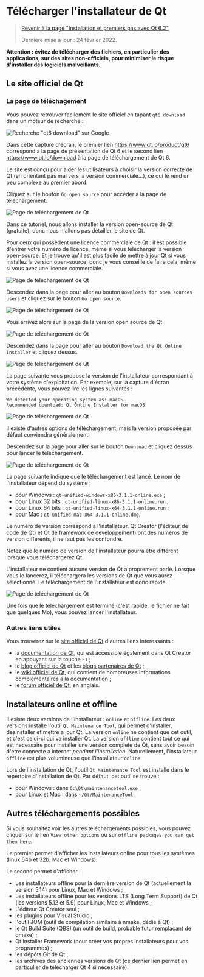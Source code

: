 
# Télécharger l'installateur de Qt

> [Revenir à la page "Installation et premiers pas avec Qt 6.2"](README.md)
> 
> Dernière mise à jour : 24 février 2022.

**Attention : évitez de télécharger des fichiers, en particulier des applications, sur des sites non-officiels, 
pour minimiser le risque d'installer des logiciels malveillants.**

## Le site officiel de Qt

### La page de téléchagement 

Vous pouvez retrouver facilement le site officiel en tapant `qt6 download` dans un moteur de recherche :

![Recherche "qt6 download" sur Google](images/google-qt6.png)

Dans cette capture d'écran, le premier lien https://www.qt.io/product/qt6 correspond à la page de présentation de Qt 6
et le second lien https://www.qt.io/download à la page de téléchargement de Qt 6.

Le site est conçu pour aider les utilisateurs à choisir la version correcte de Qt (en orientant pas mal vers la version 
commerciale...), ce qui le rend un peu complexe au premier abord.

Cliquez sur le bouton `Go open source` pour accéder à la page de téléchargement.

![Page de téléchargement de Qt](images/download_01.png)

Dans ce tutoriel, nous allons installer la version
open-source de Qt (gratuite), donc nous n'allons pas détailler le site de Qt.

Pour ceux qui possèdent une licence commerciale de Qt : il est possible d'entrer votre numéro de licence, 
même si vous télécharger la version open-source. Et je trouve qu'il est plus facile de mettre à jour Qt si
vous installez la version open-source, donc je vous conseille de faire cela, même si vous avez une licence commerciale.

![Page de téléchargement de Qt](images/download_02.png)

Descendez dans la page pour aller au bouton `Downloads for open sources users` et cliquez sur le bouton 
`Go open source`.

![Page de téléchargement de Qt](images/download_03.png)

Vous arrivez alors sur la page de la version open source de Qt.

![Page de téléchargement de Qt](images/download_04.png)

Descendez dans la page pour aller au bouton `Download the Qt Online Installer` et cliquez dessus.

![Page de téléchargement de Qt](images/download_05.png)

La page suivante vous propose la version de l'installateur correspondant à votre système d'exploitation.
Par exemple, sur la capture d'écran précédente, vous pouvez lire les lignes suivantes :

```
We detected your operating system as: macOS
Recommended download: Qt Online Installer for macOS
```

![Page de téléchargement de Qt](images/download_06.png)

Il existe d'autres options de téléchargement, mais la version proposée par défaut conviendra généralement.

Descendez sur la page pour aller sur le bouton `Download` et cliquez dessus pour lancer le téléchargement.

![Page de téléchargement de Qt](images/download_07.png)

La page suivante indique que le téléchargement est lancé. Le nom de l'installateur dépend du système :

- pour Windows : `qt-unified-windows-x86-3.1.1-online.exe` ;
- pour Linux 32 bits : `qt-unified-linux-x86-3.1.1-online.run` ;
- pour Linux 64 bits : `qt-unified-linux-x64-3.1.1-online.run` ;
- pour Mac : `qt-unified-mac-x64-3.1.1-online.dmg`.

Le numéro de version correspond a l'installateur. Qt Creator (l'éditeur de code
de Qt) et Qt (le framework de developpement) ont des numéros de version differents, 
il ne faut pas les confondre.

Notez que le numéro de version de l'installateur pourra être différent lorsque vous téléchargerez
Qt.

L'installateur ne contient aucune version de Qt a proprement parlé. Lorsque vous le lancerez, il téléchargera les versions
de Qt que vous aurez sélectionné. Le téléchargement de l'installateur est donc rapide.

![Page de téléchargement de Qt](images/download_08.png)

Une fois que le téléchargement est terminé (c'est rapide, le fichier ne fait que quelques Mo), vous pouvez 
lancer l'installateur.

### Autres liens utiles

Vous trouverez sur le [site officiel de Qt](http://www.qt.io/) d'autres liens interessants :

- la [documentation de Qt](http://doc.qt.io/), qui est accessible également dans Qt Creator en appuyant sur 
la touche `F1` ;
- le [blog officiel de Qt](http://blog.qt.io/dev/) et les [blogs partenaires de Qt](http://planet.qt.io/) ;
- le [wiki officiel de Qt](http://wiki.qt.io/Main), qui contient de nombreuses informations complementaires a la documentation ;
- le [forum officiel de Qt](https://forum.qt.io/), en anglais.

## Installateurs online et offline

Il existe deux versions de l'installateur : `online` et `offline`. Les deux versions installe l'outil
`Qt Maintenance Tool`, qui permet d'installer, desinstaller et mettre a jour Qt. La version `online` ne
contient que cet outil, et c'est celui-ci qui va installer Qt. La version `offline` contient tout
ce qui est necessaire pour installer une version complete de Qt, sans avoir besoin d'etre connecte
a internet _pendant l'installation_. Naturellement, l'installateur `offline` est plus volumineuse que 
l'installateur `online`.

Lors de l'installation de Qt, l'outil `Qt Maintenance Tool` est installe dans le repertoire d'installation de Qt. 
Par défaut, cet outil se trouve :

- pour Windows : dans `C:\Qt\maintenancetool.exe` ;
- pour Linux et Mac : dans `~/Qt/MaintenanceTool`.

## Autres téléchargements possibles

Si vous souhaitez voir les autres téléchargements possibles, vous pouvez cliquer sur le lien `View other options` 
ou sur `offline packages you can get them here`.

Le premier permet d'afficher les installateurs online pour tous les systèmes (linux 64b et 32b, Mac et Windows).

Le second permet d'afficher :

- Les installateurs offline pour la dernière version de Qt (actuellement la version 5.14) pour Linux, Mac et Windows ;
- Les installateurs offline pour les versions LTS (Long Term Support) de Qt (les versions 5.12 et 5.9) pour Linux, Mac et Windows ;
- L'éditeur Qt Creator seul ;
- les plugins pour Visual Studio ;
- l'outil JOM (outil de compilation similaire à nmake, dédié à Qt) ;
- le Qt Build Suite (QBS) (un outil de build, probable futur remplaçant de qmake) ;
- Qt Installer Framework (pour créer vos propres installateurs pour vos programmes) ;
- les dépôts Git de Qt ;
- les archives des anciennes versions de Qt (ce dernier lien permet en particulier de télécharger Qt 4 si nécessaire).
